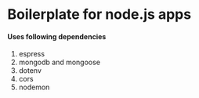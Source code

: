 # Boilerplate for node.js apps

#### Uses following dependencies

1. espress
2. mongodb and mongoose
3. dotenv
4. cors
5. nodemon